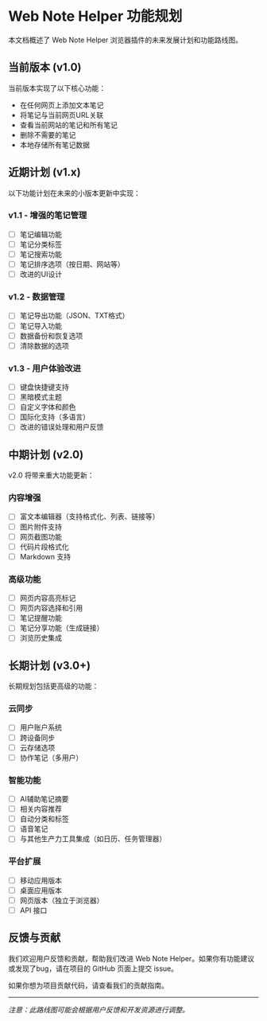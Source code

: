 # Web Note Helper 功能规划

本文档概述了 Web Note Helper 浏览器插件的未来发展计划和功能路线图。

## 当前版本 (v1.0)

当前版本实现了以下核心功能：

- 在任何网页上添加文本笔记
- 将笔记与当前网页URL关联
- 查看当前网站的笔记和所有笔记
- 删除不需要的笔记
- 本地存储所有笔记数据

## 近期计划 (v1.x)

以下功能计划在未来的小版本更新中实现：

### v1.1 - 增强的笔记管理

- [ ] 笔记编辑功能
- [ ] 笔记分类标签
- [ ] 笔记搜索功能
- [ ] 笔记排序选项（按日期、网站等）
- [ ] 改进的UI设计

### v1.2 - 数据管理

- [ ] 笔记导出功能（JSON、TXT格式）
- [ ] 笔记导入功能
- [ ] 数据备份和恢复选项
- [ ] 清除数据的选项

### v1.3 - 用户体验改进

- [ ] 键盘快捷键支持
- [ ] 黑暗模式主题
- [ ] 自定义字体和颜色
- [ ] 国际化支持（多语言）
- [ ] 改进的错误处理和用户反馈

## 中期计划 (v2.0)

v2.0 将带来重大功能更新：

### 内容增强

- [ ] 富文本编辑器（支持格式化、列表、链接等）
- [ ] 图片附件支持
- [ ] 网页截图功能
- [ ] 代码片段格式化
- [ ] Markdown 支持

### 高级功能

- [ ] 网页内容高亮标记
- [ ] 网页内容选择和引用
- [ ] 笔记提醒功能
- [ ] 笔记分享功能（生成链接）
- [ ] 浏览历史集成

## 长期计划 (v3.0+)

长期规划包括更高级的功能：

### 云同步

- [ ] 用户账户系统
- [ ] 跨设备同步
- [ ] 云存储选项
- [ ] 协作笔记（多用户）

### 智能功能

- [ ] AI辅助笔记摘要
- [ ] 相关内容推荐
- [ ] 自动分类和标签
- [ ] 语音笔记
- [ ] 与其他生产力工具集成（如日历、任务管理器）

### 平台扩展

- [ ] 移动应用版本
- [ ] 桌面应用版本
- [ ] 网页版本（独立于浏览器）
- [ ] API 接口

## 反馈与贡献

我们欢迎用户反馈和贡献，帮助我们改进 Web Note Helper。如果你有功能建议或发现了bug，请在项目的 GitHub 页面上提交 issue。

如果你想为项目贡献代码，请查看我们的贡献指南。

---

*注意：此路线图可能会根据用户反馈和开发资源进行调整。*